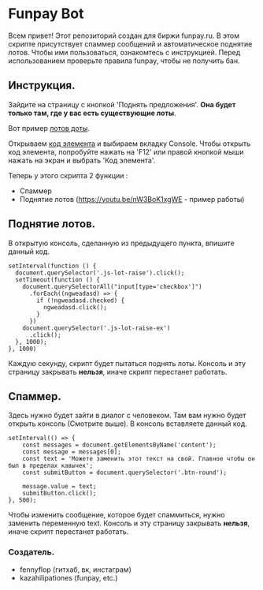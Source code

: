 # **Funpay Bot**
Всем привет! Этот репозиторий создан для биржи funpay.ru. В этом скрипте
присутствует спаммер сообщений и автоматическое поднятие лотов. Чтобы ими пользоваться,
ознакомтесь с инструкцией. Перед использованием проверьте правила funpay, чтобы не 
получить бан.
## Инструкция.
Зайдите на страницу с кнопкой 'Поднять предложения'. __Она будет только там, где у вас есть существующие лоты__.
 
Вот пример [лотов доты](https://prnt.sc/uz0rbk).
 
Открываем [код элемента](https://prnt.sc/uz0syl) и выбираем вкладку Console. Чтобы открыть код элемента,
попробуйте нажать на 'F12' или правой кнопкой мыши нажать на экран и выбрать 'Код элемента'.
 
Теперь у этого скрипта 2 функции :
* Спаммер
* Поднятие лотов (https://youtu.be/nW3BoK1xgWE - пример работы)

## Поднятие лотов.
В открытую консоль, сделанную из предыдущего пункта, впишите данный код.
```
setInterval(function () {
  document.querySelector('.js-lot-raise').click();
  setTimeout(function () {
    document.querySelectorAll("input[type='checkbox']")
      .forEach((ngweadasd) => {
        if (!ngweadasd.checked) {
          ngweadasd.click();
        }
      })
    document.querySelector('.js-lot-raise-ex')
      .click();
  }, 1000);
}, 1000) 
```
Каждую секунду, скрипт будет пытаться поднять лоты. Консоль и эту страницу закрывать __нельзя__, иначе скрипт перестанет работать.
## Спаммер.
Здесь нужно будет зайти в диалог с человеком. Там вам нужно будет открыть консоль (Смотрите выше). В консоль вставляете данный код.
```
setInterval(() => {
    const messages = document.getElementsByName('content');
    const message = messages[0];
    const text = 'Можете заменить этот текст на свой. Главное чтобы он был в пределах кавычек';
    const submitButton = document.querySelector('.btn-round');

    message.value = text;
    submitButton.click();
}, 500);
```
Чтобы изменить сообщение, которое будет спаммиться, нужно заменить переменную text. Консоль и эту страницу закрывать __нельзя__, иначе скрипт перестанет работать.
### Создатель.
* fennyflop (гитхаб, вк, инстаграм)
* kazahilipationes (funpay, etc.)
